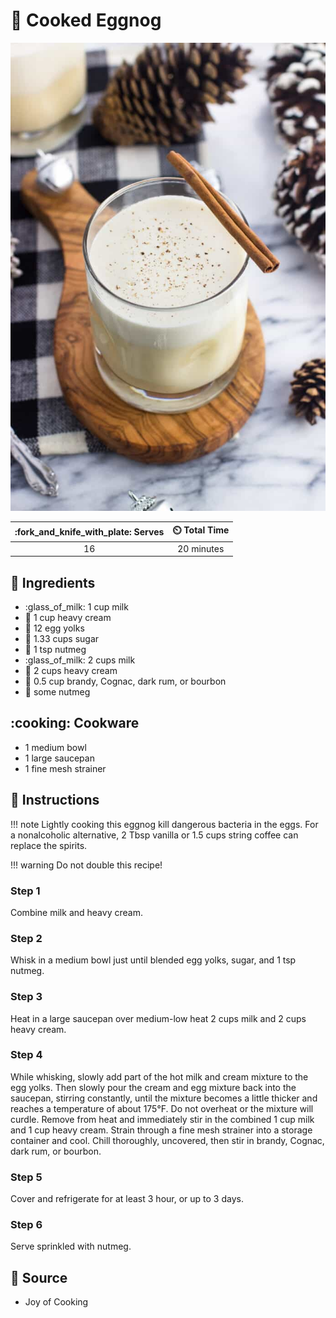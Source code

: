 # :egg: Cooked Eggnog

![Cooked Eggnog](../assets/images/cooked-eggnog.jpg)

| :fork_and_knife_with_plate: Serves | :timer_clock: Total Time |
|:----------------------------------:|:-----------------------: |
| 16 | 20 minutes |

## :salt: Ingredients

- :glass_of_milk: 1 cup milk
- :ice_cream: 1 cup heavy cream
- :egg: 12 egg yolks
- :candy: 1.33 cups sugar
- :chestnut: 1 tsp nutmeg
- :glass_of_milk: 2 cups milk
- :ice_cream: 2 cups heavy cream
- :tumbler_glass: 0.5 cup brandy, Cognac, dark rum, or bourbon
- :chestnut: some nutmeg

## :cooking: Cookware

- 1 medium bowl
- 1 large saucepan
- 1 fine mesh strainer

## :pencil: Instructions

!!! note
    Lightly cooking this eggnog kill dangerous bacteria in the eggs. For a nonalcoholic alternative, 2 Tbsp vanilla or
    1.5 cups string coffee can replace the spirits.

!!! warning
    Do not double this recipe!

### Step 1

Combine milk and heavy cream.

### Step 2

Whisk in a medium bowl just until blended egg yolks, sugar, and 1 tsp nutmeg.

### Step 3

Heat in a large saucepan over medium-low heat 2 cups milk and 2 cups heavy cream.

### Step 4

While whisking, slowly add part of the hot milk and cream mixture to the egg yolks. Then slowly pour the cream and egg
mixture back into the saucepan, stirring constantly, until the mixture becomes a little thicker and reaches a
temperature of about 175°F. Do not overheat or the mixture will curdle. Remove from heat and immediately stir in the
combined 1 cup milk and 1 cup heavy cream. Strain through a fine mesh strainer into a storage container and cool. Chill
thoroughly, uncovered, then stir in brandy, Cognac, dark rum, or bourbon.

### Step 5

Cover and refrigerate for at least 3 hour, or up to 3 days.

### Step 6

Serve sprinkled with nutmeg.

## :link: Source

- Joy of Cooking
